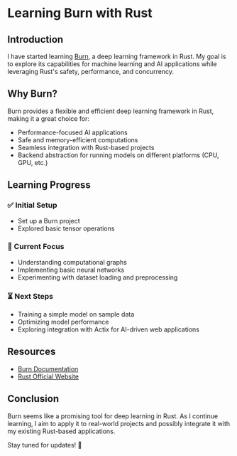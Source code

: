 # Learning Burn with Rust

## Introduction
I have started learning [Burn](https://burn.dev/), a deep learning framework in Rust. My goal is to explore its capabilities for machine learning and AI applications while leveraging Rust's safety, performance, and concurrency.

## Why Burn?
Burn provides a flexible and efficient deep learning framework in Rust, making it a great choice for:
- Performance-focused AI applications
- Safe and memory-efficient computations
- Seamless integration with Rust-based projects
- Backend abstraction for running models on different platforms (CPU, GPU, etc.)

## Learning Progress
### ✅ Initial Setup
- Set up a Burn project
- Explored basic tensor operations

### 🔄 Current Focus
- Understanding computational graphs
- Implementing basic neural networks
- Experimenting with dataset loading and preprocessing

### ⏳ Next Steps
- Training a simple model on sample data
- Optimizing model performance
- Exploring integration with Actix for AI-driven web applications

## Resources
- [Burn Documentation](https://docs.burn.dev/)
- [Rust Official Website](https://www.rust-lang.org/)

## Conclusion
Burn seems like a promising tool for deep learning in Rust. As I continue learning, I aim to apply it to real-world projects and possibly integrate it with my existing Rust-based applications.

Stay tuned for updates! 🚀